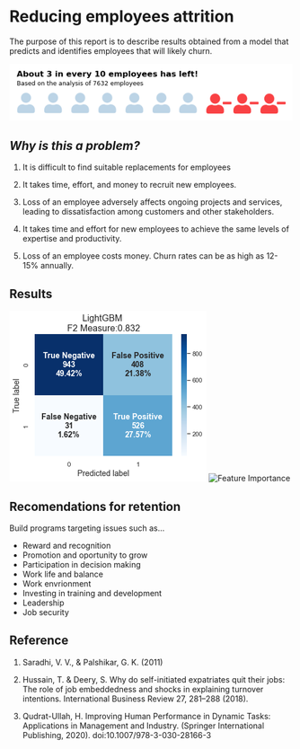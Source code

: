# Reducing employees attrition 

The purpose of this report is to describe results obtained from a model that predicts and identifies employees that will likely churn.

![How many?](left.png)


## *Why is this a problem?*

1. It is difficult to find suitable replacements for employees

2. It takes time, effort, and money to recruit new employees.

3. Loss of an employee adversely affects ongoing projects and services, leading to dissatisfaction among customers and other stakeholders.

4. It takes time and effort for new employees to achieve the same levels of expertise and productivity.

5. Loss of an employee costs money. Churn rates can be as high as 12-15% annually.

## Results


![Confusion Matrix](output.png)
![Feature Importance](image/../images/fe_rf.pngoutput.png)
## Recomendations for retention

Build programs targeting issues such as...

- Reward and recognition
- Promotion and oportunity to grow
- Participation in decision making
- Work life and balance
- Work envrionment
- Investing in training and development
- Leadership
- Job security

## Reference

1. Saradhi, V. V., & Palshikar, G. K. (2011)

2. Hussain, T. & Deery, S. Why do self-initiated expatriates quit their jobs: The role of job embeddedness and shocks in explaining turnover intentions. International Business Review 27, 281–288 (2018).

3. Qudrat-Ullah, H. Improving Human Performance in Dynamic Tasks: Applications in Management and Industry. (Springer International Publishing, 2020). doi:10.1007/978-3-030-28166-3